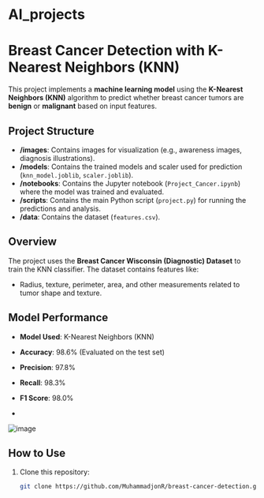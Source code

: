 # AI_projects
# Breast Cancer Detection with K-Nearest Neighbors (KNN)

This project implements a **machine learning model** using the **K-Nearest Neighbors (KNN)** algorithm to predict whether breast cancer tumors are **benign** or **malignant** based on input features.

## Project Structure

- **/images**: Contains images for visualization (e.g., awareness images, diagnosis illustrations).
- **/models**: Contains the trained models and scaler used for prediction (`knn_model.joblib`, `scaler.joblib`).
- **/notebooks**: Contains the Jupyter notebook (`Project_Cancer.ipynb`) where the model was trained and evaluated.
- **/scripts**: Contains the main Python script (`project.py`) for running the predictions and analysis.
- **/data**: Contains the dataset (`features.csv`).

## Overview

The project uses the **Breast Cancer Wisconsin (Diagnostic) Dataset** to train the KNN classifier. The dataset contains features like:
- Radius, texture, perimeter, area, and other measurements related to tumor shape and texture.

## Model Performance

- **Model Used**: K-Nearest Neighbors (KNN)
- **Accuracy**: 98.6% (Evaluated on the test set)
- **Precision**: 97.8%
- **Recall**: 98.3%
- **F1 Score**: 98.0%

- 
![image](https://github.com/user-attachments/assets/28e63b14-530c-48cb-a7d2-02ed3809463b)


## How to Use

1. Clone this repository:
   ```bash
   git clone https://github.com/MuhammadjonR/breast-cancer-detection.git
